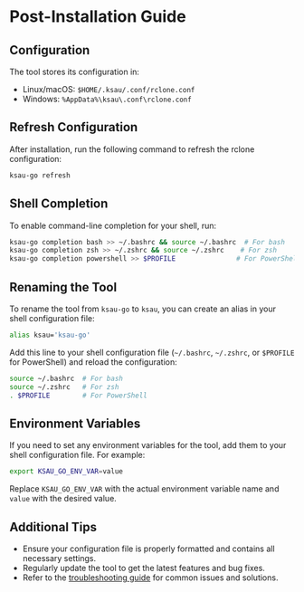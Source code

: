 # Post-Installation Guide

## Configuration

The tool stores its configuration in:

- Linux/macOS: `$HOME/.ksau/.conf/rclone.conf`
- Windows: `%AppData%\ksau\.conf\rclone.conf`

## Refresh Configuration

After installation, run the following command to refresh the rclone configuration:

```bash
ksau-go refresh
```

## Shell Completion

To enable command-line completion for your shell, run:

```bash
ksau-go completion bash >> ~/.bashrc && source ~/.bashrc  # For bash
ksau-go completion zsh >> ~/.zshrc && source ~/.zshrc    # For zsh
ksau-go completion powershell >> $PROFILE               # For PowerShell
```

## Renaming the Tool

To rename the tool from `ksau-go` to `ksau`, you can create an alias in your shell configuration file:

```bash
alias ksau='ksau-go'
```

Add this line to your shell configuration file (`~/.bashrc`, `~/.zshrc`, or `$PROFILE` for PowerShell) and reload the configuration:

```bash
source ~/.bashrc  # For bash
source ~/.zshrc   # For zsh
. $PROFILE        # For PowerShell
```

## Environment Variables

If you need to set any environment variables for the tool, add them to your shell configuration file. For example:

```bash
export KSAU_GO_ENV_VAR=value
```

Replace `KSAU_GO_ENV_VAR` with the actual environment variable name and `value` with the desired value.

## Additional Tips

- Ensure your configuration file is properly formatted and contains all necessary settings.
- Regularly update the tool to get the latest features and bug fixes.
- Refer to the [troubleshooting guide](troubleshooting.md) for common issues and solutions.

